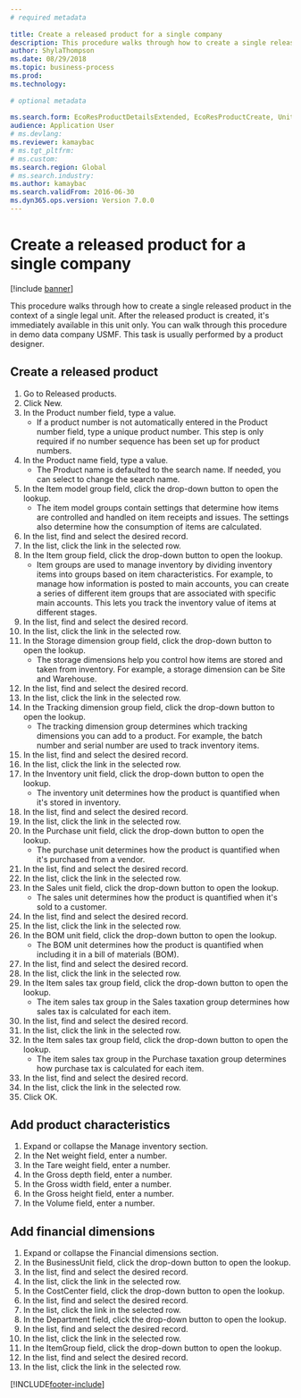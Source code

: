 ```yaml
--- 
# required metadata 
 
title: Create a released product for a single company
description: This procedure walks through how to create a single released product in the context of a single legal unit. 
author: ShylaThompson
ms.date: 08/29/2018
ms.topic: business-process 
ms.prod:  
ms.technology:  
 
# optional metadata 
 
ms.search.form: EcoResProductDetailsExtended, EcoResProductCreate, UnitOfMeasureLookup, DimensionLookup   
audience: Application User 
# ms.devlang:  
ms.reviewer: kamaybac
# ms.tgt_pltfrm:  
# ms.custom:  
ms.search.region: Global
# ms.search.industry: 
ms.author: kamaybac
ms.search.validFrom: 2016-06-30 
ms.dyn365.ops.version: Version 7.0.0 
---
```

# Create a released product for a single company

[!include [banner](../../includes/banner.md)]

This procedure walks through how to create a single released product in the context of a single legal unit. After the released product is created,  it's immediately available in this unit only. You can walk through this procedure in demo data company USMF. This task is usually performed by a product designer.


## Create a released product
1. Go to Released products.
2. Click New.
3. In the Product number field, type a value.
    * If a product number is not automatically entered in the Product number field, type a unique product number. This step is only  required if no number sequence has been set up for product numbers.  
4. In the Product name field, type a value.
    * The Product name is defaulted to the search name. If needed, you can select to change the search name.  
5. In the Item model group field, click the drop-down button to open the lookup.
    * The item model groups contain settings that determine how items are controlled and handled on item receipts and issues. The settings also determine how the consumption of items are calculated.  
6. In the list, find and select the desired record.
7. In the list, click the link in the selected row.
8. In the Item group field, click the drop-down button to open the lookup.
    * Item groups are used to manage inventory by dividing inventory items into groups based on item characteristics. For example, to manage how information is posted to main accounts, you can create a series of different item groups that are associated with specific main accounts. This lets you track the inventory value of items at different stages.  
9. In the list, find and select the desired record.
10. In the list, click the link in the selected row.
11. In the Storage dimension group field, click the drop-down button to open the lookup.
    * The storage dimensions help you control how items are stored and taken from inventory. For example, a storage dimension can be Site and Warehouse.  
12. In the list, find and select the desired record.
13. In the list, click the link in the selected row.
14. In the Tracking dimension group field, click the drop-down button to open the lookup.
    * The tracking dimension group determines which tracking dimensions you can add to a product. For example, the batch number and serial number are used to track inventory items.  
15. In the list, find and select the desired record.
16. In the list, click the link in the selected row.
17. In the Inventory unit field, click the drop-down button to open the lookup.
    * The inventory unit determines how the product is quantified when it's stored in inventory.  
18. In the list, find and select the desired record.
19. In the list, click the link in the selected row.
20. In the Purchase unit field, click the drop-down button to open the lookup.
    * The purchase unit determines how the product is quantified when it's purchased from a vendor.  
21. In the list, find and select the desired record.
22. In the list, click the link in the selected row.
23. In the Sales unit field, click the drop-down button to open the lookup.
    * The sales unit determines how the product is quantified when it's sold to a customer.  
24. In the list, find and select the desired record.
25. In the list, click the link in the selected row.
26. In the BOM unit field, click the drop-down button to open the lookup.
    * The BOM unit determines how the product is quantified when including it in a bill of materials (BOM).  
27. In the list, find and select the desired record.
28. In the list, click the link in the selected row.
29. In the Item sales tax group field, click the drop-down button to open the lookup.
    * The item sales tax group in the Sales taxation group determines how sales tax is calculated for each item.  
30. In the list, find and select the desired record.
31. In the list, click the link in the selected row.
32. In the Item sales tax group field, click the drop-down button to open the lookup.
    * The item sales tax group in the Purchase taxation group determines how purchase tax is calculated for each item.  
33. In the list, find and select the desired record.
34. In the list, click the link in the selected row.
35. Click OK.

## Add product characteristics
1. Expand or collapse the Manage inventory section.
2. In the Net weight field, enter a number.
3. In the Tare weight field, enter a number.
4. In the Gross depth field, enter a number.
5. In the Gross width field, enter a number.
6. In the Gross height field, enter a number.
7. In the Volume field, enter a number.

## Add financial dimensions
1. Expand or collapse the Financial dimensions section.
2. In the BusinessUnit field, click the drop-down button to open the lookup.
3. In the list, find and select the desired record.
4. In the list, click the link in the selected row.
5. In the CostCenter field, click the drop-down button to open the lookup.
6. In the list, find and select the desired record.
7. In the list, click the link in the selected row.
8. In the Department field, click the drop-down button to open the lookup.
9. In the list, find and select the desired record.
10. In the list, click the link in the selected row.
11. In the ItemGroup field, click the drop-down button to open the lookup.
12. In the list, find and select the desired record.
13. In the list, click the link in the selected row.



[!INCLUDE[footer-include](../../../includes/footer-banner.md)]